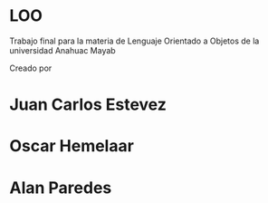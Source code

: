 # LOO
Trabajo final para la materia de Lenguaje Orientado a Objetos de la universidad Anahuac Mayab

Creado por

# Juan Carlos Estevez
# Oscar Hemelaar
# Alan Paredes

